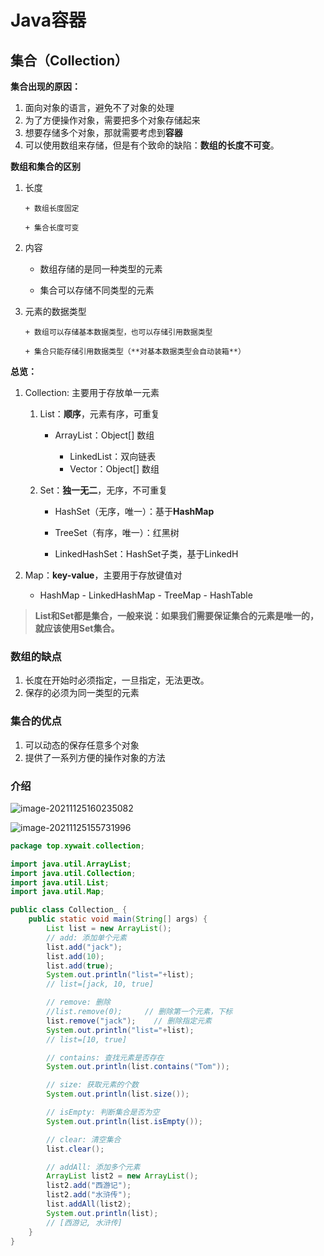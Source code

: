 # Java容器

## 集合（Collection）

**集合出现的原因：**

1. 面向对象的语言，避免不了对象的处理
2. 为了方便操作对象，需要把多个对象存储起来
3. 想要存储多个对象，那就需要考虑到**容器**
4. 可以使用数组来存储，但是有个致命的缺陷：**数组的长度不可变**。

**数组和集合的区别**

1. 长度

       + 数组长度固定

       + 集合长度可变

2. 内容

   + 数组存储的是同一种类型的元素

   + 集合可以存储不同类型的元素

3. 元素的数据类型

       + 数组可以存储基本数据类型，也可以存储引用数据类型

       + 集合只能存储引用数据类型（**对基本数据类型会自动装箱**）

**总览：**

1. Collection: 主要用于存放单一元素

   1. List：**顺序**，元素有序，可重复

      - ArrayList：Object[] 数组

         - LinkedList：双向链表
         - Vector：Object[] 数组

   2. Set：**独一无二**，无序，不可重复

      - HashSet（无序，唯一）：基于**HashMap**

      - TreeSet（有序，唯一）：红黑树

      - LinkedHashSet：HashSet子类，基于LinkedH

2. Map：**key-value**，主要用于存放键值对

      - HashMap
            - LinkedHashMap
       - TreeMap
       - HashTable



> **List和Set都是集合，一般来说：如果我们需要保证集合的元素是唯一的，就应该使用Set集合。**

### 数组的缺点

1. 长度在开始时必须指定，一旦指定，无法更改。
2. 保存的必须为同一类型的元素

### 集合的优点

1. 可以动态的保存任意多个对象
2. 提供了一系列方便的操作对象的方法

### 介绍 

![image-20211125160235082](C:\Users\abei\AppData\Roaming\Typora\typora-user-images\image-20211125160235082.png)

![image-20211125155731996](C:\Users\abei\AppData\Roaming\Typora\typora-user-images\image-20211125155731996.png)



```java
package top.xywait.collection;

import java.util.ArrayList;
import java.util.Collection;
import java.util.List;
import java.util.Map;

public class Collection_ {
    public static void main(String[] args) {
        List list = new ArrayList();
        // add: 添加单个元素
        list.add("jack");
        list.add(10);
        list.add(true);
        System.out.println("list="+list);
        // list=[jack, 10, true]

        // remove: 删除
        //list.remove(0);     // 删除第一个元素，下标
        list.remove("jack");    // 删除指定元素
        System.out.println("list="+list);
        // list=[10, true]

        // contains: 查找元素是否存在
        System.out.println(list.contains("Tom"));

        // size: 获取元素的个数
        System.out.println(list.size());

        // isEmpty: 判断集合是否为空
        System.out.println(list.isEmpty());

        // clear: 清空集合
        list.clear();

        // addAll: 添加多个元素
        ArrayList list2 = new ArrayList();
        list2.add("西游记");
        list2.add("水浒传");
        list.addAll(list2);
        System.out.println(list);
        // [西游记, 水浒传]
    }
}

```

